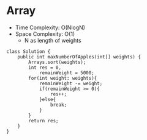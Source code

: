 # Array
* Time Complexity: O(NlogN)
* Space Complexity: O(1)
	* N as length of weights
```
class Solution {
    public int maxNumberOfApples(int[] weights) {
        Arrays.sort(weights);
        int res = 0,
            remainWeight = 5000;
        for(int weight: weights){
            remainWeight -= weight;
            if(remainWeight >= 0){
                res++;
            }else{
                break;
            }
        }
        return res;
    }
}
```